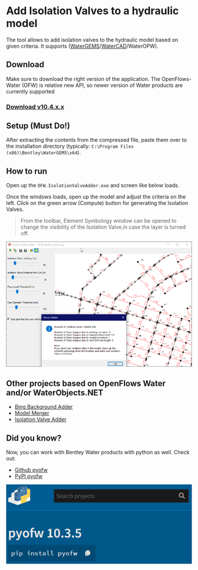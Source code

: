 # Add Isolation Valves to a hydraulic model

The tool allows to add isolation valves to the hydraulic model based on given criteria. It supports ([WaterGEMS](https://www.bentley.com/en/products/product-line/hydraulics-and-hydrology-software/watergems)/[WaterCAD](https://www.bentley.com/en/products/product-line/hydraulics-and-hydrology-software/watercad)/WaterOPW).

## Download

Make sure to download the right version of the application. The OpenFlows-Water (OFW) is relative new API, so newer version of Water products are currently supported

### [Download v10.4.x.x](OFW.IsolationValveAdder/_setup.bat)

## Setup (Must Do!)

After extracting the contents from the compressed file, paste them over to the installation directory (typically: `C:\Program Files (x86)\Bentley\WaterGEMS\x64`).

## How to run

Open up the `OFW.IsolationValveAdder.exe` and screen like below loads.

Once the windows loads, open up the model and adjust the criteria on the left. Click on the green arrow (Compute) button for generating the Isolation Valves.

>From the toolbar, Element Symbology window can be opened to change the visibility of the Isolation Valve,in case the layer is turned off.

![isolation_valve_adder_form](https://github.com/worthapenny/OpenFlows-Water--IsolationValveAdder/blob/main/Images/isolation_valve_adder_form.png "Isolation Valve Adder Form")

## Other projects based on OpenFlows Water and/or WaterObjects.NET

* [Bing Background Adder](https://github.com/worthapenny/OpenFlows-Water--BingBackground)
* [Model Merger](https://github.com/worthapenny/OpenFlows-Water--ModelMerger)
* [Isolation Valve Adder](https://github.com/worthapenny/OpenFlows-Water--IsolationValveAdder)

## Did you know?

Now, you can work with Bentley Water products with python as well. Check out:

* [Github pyofw](https://github.com/worthapenny/pyofw)
* [PyPI pyofw](https://pypi.org/project/pyofw/)

![pypi-image](https://github.com/worthapenny/OpenFlows-Water--ModelMerger/blob/main/images/pypi_pyofw.png "pyOFW module on pypi.org")